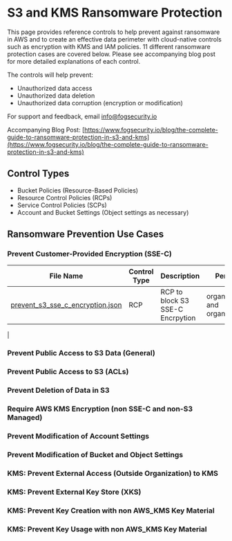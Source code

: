 # S3 and KMS Ransomware Protection

This page provides reference controls to help prevent against ransomware in AWS and to create an effective data perimeter with cloud-native controls such as encryption with KMS and IAM policies. 11 different ransomware protection cases are covered below.  Please see accompanying blog post for more detailed explanations of each control.

The controls will help prevent: 

* Unauthorized data access
* Unauthorized data deletion
* Unauthorized data corruption (encryption or modification)

For support and feedback, email <info@fogsecurity.io>

Accompanying Blog Post: [https://www.fogsecurity.io/blog/the-complete-guide-to-ransomware-protection-in-s3-and-kms](https://www.fogsecurity.io/blog/the-complete-guide-to-ransomware-protection-in-s3-and-kms)

## Control Types 

* Bucket Policies (Resource-Based Policies)
* Resource Control Policies (RCPs)
* Service Control Policies (SCPs)
* Account and Bucket Settings (Object settings as necessary)

## Ransomware Prevention Use Cases

### Prevent Customer-Provided Encryption (SSE-C)

| File Name | Control Type | Description | Permissions Needed |
|-----------|--------------|--------------|-------------------|
| [prevent_s3_sse_c_encryption.json](policies/resource_control_policies/prevent_s3_sse_c_encryption.json)| RCP | RCP to block S3 SSE-C Encrpytion | organizations:CreatePolicy and organizations:AttachPolicy |
| 

### Prevent Public Access to S3 Data (General)

### Prevent Public Access to S3 (ACLs)

### Prevent Deletion of Data in S3

### Require AWS KMS Encryption (non SSE-C and non-S3 Managed)

### Prevent Modification of Account Settings

### Prevent Modification of Bucket and Object Settings

### KMS: Prevent External Access (Outside Organization) to KMS

### KMS: Prevent External Key Store (XKS)

### KMS: Prevent Key Creation with non AWS_KMS Key Material

### KMS: Prevent Key Usage with non AWS_KMS Key Material
